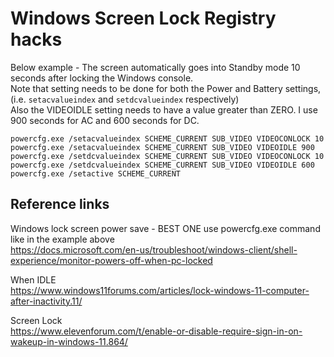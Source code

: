 # Windows Screen Lock Registry hacks
Below example - The screen automatically goes into Standby mode 10 seconds after locking the Windows console.<br>
Note that setting needs to be done for both the Power and Battery settings, (i.e. `setacvalueindex` and `setdcvalueindex` respectively)<br>
Also the VIDEOIDLE setting needs to have a value greater than ZERO. I use 900 seconds for AC and 600 seconds for DC.

```
powercfg.exe /setacvalueindex SCHEME_CURRENT SUB_VIDEO VIDEOCONLOCK 10
powercfg.exe /setacvalueindex SCHEME_CURRENT SUB_VIDEO VIDEOIDLE 900
powercfg.exe /setdcvalueindex SCHEME_CURRENT SUB_VIDEO VIDEOCONLOCK 10
powercfg.exe /setdcvalueindex SCHEME_CURRENT SUB_VIDEO VIDEOIDLE 600
powercfg.exe /setactive SCHEME_CURRENT
```
## Reference links
Windows lock screen power save - BEST ONE use powercfg.exe command like in the example above<br>
https://docs.microsoft.com/en-us/troubleshoot/windows-client/shell-experience/monitor-powers-off-when-pc-locked

When IDLE<br>
https://www.windows11forums.com/articles/lock-windows-11-computer-after-inactivity.11/

Screen Lock<br>
https://www.elevenforum.com/t/enable-or-disable-require-sign-in-on-wakeup-in-windows-11.864/
